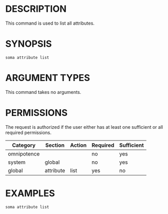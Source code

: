 # DESCRIPTION

This command is used to list all attributes.

# SYNOPSIS

```
soma attribute list
```

# ARGUMENT TYPES

This command takes no arguments.

# PERMISSIONS

The request is authorized if the user either has at least one
sufficient or all required permissions.

Category | Section | Action | Required | Sufficient
 ------- | ------- | ------ | -------- | ----------
omnipotence | | | no | yes
system | global | | no | yes
global | attribute | list | yes | no

# EXAMPLES

```
soma attribute list
```

